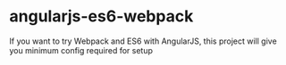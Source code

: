 # angularjs-es6-webpack
If you want to try Webpack and ES6 with AngularJS, this project will give you minimum config required for setup
<html>
  <head>
<meta name="image" property="og:image" content=https://cdn.jsdelivr.net/gh/shrivastava-prateek/angularjs-es6-webpack/src/images/AngularJS_logo.svg.png"/>
                                                                                                                                          </head>
                                                                                                                                          <body>
                                                                                                                                          </body>
                                                                                                                                          </html>

